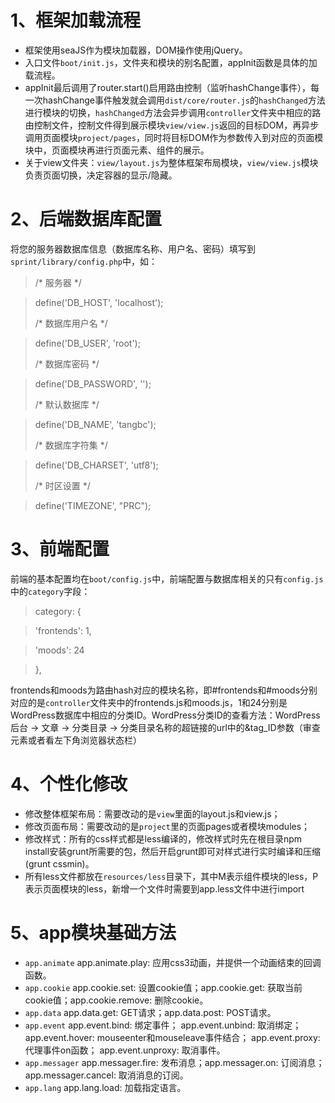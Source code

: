 # 1、框架加载流程
+ 框架使用seaJS作为模块加载器，DOM操作使用jQuery。
+ 入口文件`boot/init.js`，文件夹和模块的别名配置，appInit函数是具体的加载流程。
+ appInit最后调用了router.start()启用路由控制（监听hashChange事件），每一次hashChange事件触发就会调用`dist/core/router.js`的`hashChanged`方法进行模块的切换，`hashChanged`方法会异步调用`controller`文件夹中相应的路由控制文件，控制文件得到展示模块`view/view.js`返回的目标DOM，再异步调用页面模块`project/pages`，同时将目标DOM作为参数传入到对应的页面模块中，页面模块再进行页面元素、组件的展示。
+ 关于view文件夹：`view/layout.js`为整体框架布局模块，`view/view.js`模块负责页面切换，决定容器的显示/隐藏。

# 2、后端数据库配置
将您的服务器数据库信息（数据库名称、用户名、密码）填写到`sprint/library/config.php`中，如：
>    /* 服务器 */

>    define('DB_HOST', 'localhost');
>
>    /* 数据库用户名 */

>    define('DB_USER', 'root');
>
>    /* 数据库密码 */

>    define('DB_PASSWORD', '');
>
>    /* 默认数据库 */

>    define('DB_NAME', 'tangbc');
>
>    /* 数据库字符集 */

>    define('DB_CHARSET', 'utf8');
>
>    /* 时区设置 */

>    define('TIMEZONE', "PRC");

# 3、前端配置
前端的基本配置均在`boot/config.js`中，前端配置与数据库相关的只有`config.js`中的`category`字段：

>category: {

>'frontends': 1,

>'moods': 24

>},

frontends和moods为路由hash对应的模块名称，即#frontends和#moods分别对应的是`controller`文件夹中的frontends.js和moods.js，1和24分别是WordPress数据库中相应的分类ID。WordPress分类ID的查看方法：WordPress后台 -> 文章 -> 分类目录 -> 分类目录名称的超链接的url中的&tag_ID参数（审查元素或者看左下角浏览器状态栏）

# 4、个性化修改
+ 修改整体框架布局：需要改动的是`view`里面的layout.js和view.js；
+ 修改页面布局：需要改动的是`project`里的页面pages或者模块modules；
+ 修改样式：所有的css样式都是less编译的，修改样式时先在根目录npm install安装grunt所需要的包，然后开启grunt即可对样式进行实时编译和压缩(grunt cssmin)。
+ 所有less文件都放在`resources/less`目录下，其中M表示组件模块的less，P表示页面模块的less，新增一个文件时需要到app.less文件中进行import

# 5、app模块基础方法
+ `app.animate` app.animate.play: 应用css3动画，并提供一个动画结束的回调函数。
+ `app.cookie` app.cookie.set: 设置cookie值；app.cookie.get: 获取当前cookie值；app.cookie.remove: 删除cookie。
+ `app.data` app.data.get: GET请求；app.data.post: POST请求。
+ `app.event` app.event.bind: 绑定事件； app.event.unbind: 取消绑定； app.event.hover: mouseenter和mouseleave事件结合； app.event.proxy: 代理事件on函数； app.event.unproxy: 取消事件。
+ `app.messager` app.messager.fire: 发布消息；app.messager.on: 订阅消息；app.messager.cancel: 取消消息的订阅。
+ `app.lang` app.lang.load: 加载指定语言。